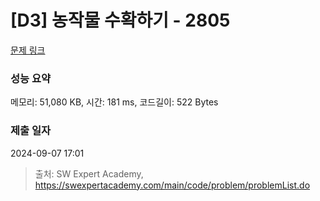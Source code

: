 # [D3] 농작물 수확하기 - 2805 

[문제 링크](https://swexpertacademy.com/main/code/problem/problemDetail.do?contestProbId=AV7GLXqKAWYDFAXB) 

### 성능 요약

메모리: 51,080 KB, 시간: 181 ms, 코드길이: 522 Bytes

### 제출 일자

2024-09-07 17:01



> 출처: SW Expert Academy, https://swexpertacademy.com/main/code/problem/problemList.do